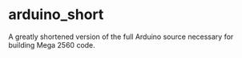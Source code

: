 # arduino_short
A greatly shortened version of the full Arduino source necessary for building Mega 2560 code.
